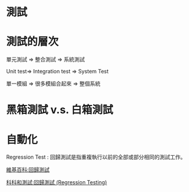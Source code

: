 # 測試


# 測試的層次

單元測試 => 整合測試 => 系統測試

Unit test=> Integration test => System Test

單一模組 => 很多模組合起來 => 整個系統

# 黑箱測試 v.s. 白箱測試



# 自動化

Regression Test : 回歸測試是指重複執行以前的全部或部分相同的測試工作。

[維基百科:回歸測試](https://zh.wikipedia.org/wiki/%E5%9B%9E%E5%BD%92%E6%B5%8B%E8%AF%95)

[科科和測試:回歸測試 (Regression Testing)](https://kkboxsqa.wordpress.com/2014/02/27/%E5%9B%9E%E6%AD%B8%E6%B8%AC%E8%A9%A6-regression-testing/)


